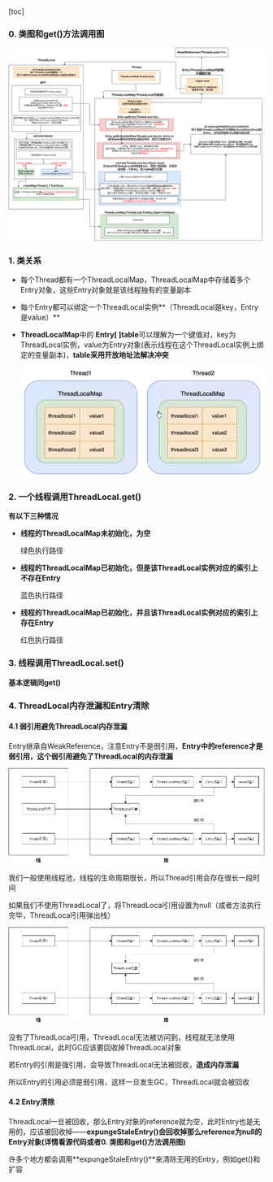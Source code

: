 ### 

[toc]

### 0. 类图和get()方法调用图

![ThreadLocal类图](../p/ThreadLocal类图.png)



### 1. 类关系

* 每个Thread都有一个ThreadLocalMap，ThreadLocalMap中存储着多个Entry对象，这些Entry对象就是该线程独有的变量副本

* 每个Entry都可以绑定一个ThreadLocal实例**（ThreadLocal是key，Entry是value）**

* **ThreadLocalMap**中的 **Entry[ ]table**可以理解为一个键值对，key为ThreadLocal实例，value为Entry对象(表示线程在这个ThreadLocal实例上绑定的变量副本)，**table采用开放地址法解决冲突**

  ![15](../p/15.png)





### 2. 一个线程调用ThreadLocal.get()

**有以下三种情况**

* **线程的ThreadLocalMap未初始化，为空**

  绿色执行路径

* **线程的ThreadLocalMap已初始化，但是该ThreadLocal实例对应的索引上不存在Entry**

  蓝色执行路径

* **线程的ThreadLocalMap已初始化，并且该ThreadLocal实例对应的索引上存在Entry**

  红色执行路径





### 3. 线程调用ThreadLocal.set()

**基本逻辑同get()**





### 4. ThreadLocal内存泄漏和Entry清除

#### 4.1 弱引用避免ThreadLocal内存泄漏

Entry继承自WeakReference，注意Entry不是弱引用，**Entry中的reference才是弱引用，这个弱引用避免了ThreadLocal的内存泄漏**



![ThreadLocal类图](../p/引用链图.png)

我们一般使用线程池，线程的生命周期很长，所以Thread引用会存在很长一段时间

如果我们不使用ThreadLocal了，将ThreadLocal引用设置为null（或者方法执行完毕，ThreadLocal引用弹出栈）

![ThreadLocal类图](../p/16.png)

没有了ThreadLocal引用，ThreadLocal无法被访问到，线程就无法使用ThreadLocal，此时GC应该要回收掉ThreadLocal对象

若Entry的引用是强引用，会导致ThreadLocal无法被回收，**造成内存泄漏**

所以Entry的引用必须是弱引用，这样一旦发生GC，ThreadLocal就会被回收



#### 4.2 Entry清除

ThreadLocal一旦被回收，那么Entry对象的reference就为空，此时Entry也是无用的，应该被回收掉——**expungeStaleEntry()会回收掉那么reference为null的Entry对象(详情看源代码或者0. 类图和get()方法调用图)**

许多个地方都会调用**expungeStaleEntry()**来清除无用的Entry，例如get()和扩容

